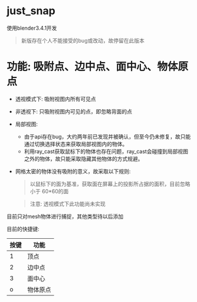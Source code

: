 # just_snap

使用blender3.4.1开发
> 新版存在个人不能接受的bug或改动，故停留在此版本

# 功能: 吸附点、边中点、面中心、物体原点

* 透视模式下: 吸附视图内所有可见点
* 非透视下: 只吸附视图内可见的点，即忽略背面的点

* 局部视图:
    * 由于api存在bug，大约两年前已发现并被确认，但至今仍未修复，故只能通过切换选择状态来获取局部视图内的物体。
    * 利用ray_cast获取鼠标下的物体也存在问题，ray_cast会碰撞到局部视图之外的物体，故只能采取隐藏其他物体的方式规避。

* 网格太密的物体没有吸附的意义，故采取以下规则:
    > 以鼠标下的面为基准，获取面在屏幕上的投影所占据的面积，目前忽略小于 60*60的面
    
    >注意: 透视模式下此功能尚未实现

目前只对mesh物体进行捕捉，其他类型待以后添加


目前的快捷键:

| 按键 | 功能 |
|--|--|
|1|顶点|
|2|边中点|
|3|面中心|
|o|物体原点|